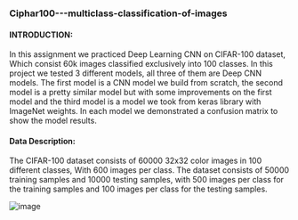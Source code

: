 ### Ciphar100---multiclass-classification-of-images

#### INTRODUCTION:

In this assignment we practiced Deep Learning CNN on CIFAR-100 dataset,
Which consist 60k images classified exclusively into 100 classes. In this project we tested 3 different models, all three of them are Deep CNN models. The first model is a CNN model we build from scratch, the second model is a pretty similar model but with some improvements on the first model and the third model is a model we took from keras library with ImageNet weights.
In each model we demonstrated a confusion matrix to show the model results.

#### Data Description:

The CIFAR-100 dataset consists of 60000 32x32 color images in 100 different classes,
With 600 images per class. The dataset consists of 50000 training samples and 10000 testing samples, with 500 images per class for the training samples and 100 images per class for the testing samples.

![image](https://user-images.githubusercontent.com/44158047/86245206-d24ba600-bbb1-11ea-98ce-dbf1219a20cf.png)

